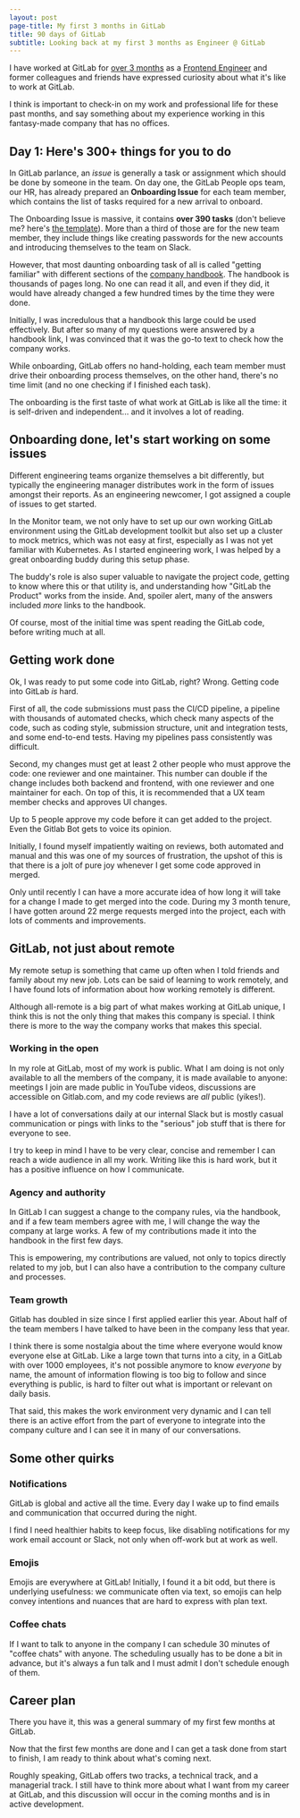 ```yaml
---
layout: post
page-title: My first 3 months in GitLab
title: 90 days of GitLab
subtitle: Looking back at my first 3 months as Engineer @ GitLab
---
```


I have worked at GitLab for [over 3 months](/2019-07-27-new-gitlabber/) as a [Frontend Engineer](/) and former colleagues and friends have expressed curiosity about what it's like to work at GitLab.

I think is important to check-in on my work and professional life for these past months, and say something about my experience working in this fantasy-made company that has no offices.

## Day 1: Here's 300+ things for you to do

In GitLab parlance, an *issue* is generally a task or assignment which should be done by someone in the team. On day one, the GitLab People ops team, our HR, has already prepared an **Onboarding Issue** for each team member, which contains the list of tasks required for a new arrival to onboard.

The Onboarding Issue is massive, it contains **over 390 tasks** (don't believe me? here's [the template](https://gitlab.com/gitlab-com/people-group/employment/blob/master/.gitlab/issue_templates/onboarding.md)). More than a third of those are for the new team member, they include things like creating passwords for the new accounts and introducing themselves to the team on Slack.

However, that most daunting onboarding task of all is called "getting familiar" with different sections of the [company handbook](https://about.gitlab.com/handbook/). The handbook is thousands of pages long. No one can read it all, and even if they did, it would have already changed a few hundred times by the time they were done.

Initially, I was incredulous that a handbook this large could be used effectively. But after so many of my questions were answered by a handbook link, I was convinced that it was the go-to text to check how the company works.

While onboarding, GitLab offers no hand-holding, each team member must drive their onboarding process themselves, on the other hand, there's no time limit (and no one checking if I finished each task).

The onboarding is the first taste of what work at GitLab is like all the time: it is self-driven and independent... and it involves a lot of reading.

## Onboarding done, let's start working on some issues

Different engineering teams organize themselves a bit differently, but typically the engineering manager distributes work in the form of issues amongst their reports. As an engineering newcomer, I got assigned a couple of issues to get started.

In the Monitor team, we not only have to set up our own working GitLab environment using the GitLab development toolkit but also set up a cluster to mock metrics, which was not easy at first, especially as I was not yet familiar with Kubernetes. As I started engineering work, I was helped by a great onboarding buddy during this setup phase.

The buddy's role is also super valuable to navigate the project code, getting to know where this or that utility is, and understanding how "GitLab the Product" works from the inside. And, spoiler alert, many of the answers included *more* links to the handbook.

Of course, most of the initial time was spent reading the GitLab code, before writing much at all.

## Getting work done

Ok, I was ready to put some code into GitLab, right? Wrong. Getting code into GitLab *is* hard.

First of all, the code submissions must pass the CI/CD pipeline, a pipeline with thousands of automated checks, which check many aspects of the code, such as coding style, submission structure, unit and integration tests, and some end-to-end tests. Having my pipelines pass consistently was difficult.

Second, my changes must get at least 2 other people who must approve the code: one reviewer and one maintainer. This number can double if the change includes both backend and frontend, with one reviewer and one maintainer for each. On top of this, it is recommended that a UX team member checks and approves UI changes.

Up to 5 people approve my code before it can get added to the project. Even the Gitlab Bot gets to voice its opinion.

Initially, I found myself impatiently waiting on reviews, both automated and manual and this was one of my sources of frustration, the upshot of this is that there is a jolt of pure joy whenever I get some code approved in merged. 

Only until recently I can have a more accurate idea of how long it will take for a change I made to get merged into the code. During my 3 month tenure, I have gotten around 22 merge requests merged into the project, each with lots of comments and improvements.

## GitLab, not just about remote

My remote setup is something that came up often when I told friends and family about my new job. Lots can be said of learning to work remotely, and I have found lots of information about how working remotely is different.

Although all-remote is a big part of what makes working at GitLab unique, I think this is not the only thing that makes this company is special. I think there is more to the way the company works that makes this special.

### Working in the open

In my role at GitLab, most of my work is public. What I am doing is not only available to all the members of the company, it is made available to anyone: meetings I join are made public in YouTube videos, discussions are accessible on Gitlab.com, and my code reviews are *all* public (yikes!).

I have a lot of conversations daily at our internal Slack but is mostly casual communication or pings with links to the "serious" job stuff that is there for everyone to see. 

I try to keep in mind I have to be very clear, concise and remember I can reach a wide audience in all my work. Writing like this is hard work, but it has a positive influence on how I communicate.

### Agency and authority

In GitLab I can suggest a change to the company rules, via the handbook, and if a few team members agree with me, I will change the way the company at large works. A few of my contributions made it into the handbook in the first few days.

This is empowering, my contributions are valued, not only to topics directly related to my job, but I can also have a contribution to the company culture and processes.

### Team growth

Gitlab has doubled in size since I first applied earlier this year. About half of the team members I have talked to have been in the company less that year.

I think there is some nostalgia about the time where everyone would know everyone else at GitLab. Like a large town that turns into a city, in a GitLab with over 1000 employees, it's not possible anymore to know *everyone* by name, the amount of information flowing is too big to follow and since everything is public, is hard to filter out what is important or relevant on daily basis.

That said, this makes the work environment very dynamic and I can tell there is an active effort from the part of everyone to integrate into the company culture and I can see it in many of our conversations.

## Some other quirks

### Notifications

GitLab is global and active all the time. Every day I wake up to find emails and communication that occurred during the night.

I find I need healthier habits to keep focus, like disabling notifications for my work email account or Slack, not only when off-work but at work as well.

### Emojis

Emojis are everywhere at GitLab! Initially, I found it a bit odd, but there is underlying usefulness: we communicate often via text, so emojis can help convey intentions and nuances that are hard to express with plan text.

### Coffee chats

If I want to talk to anyone in the company I can schedule 30 minutes of "coffee chats" with anyone. The scheduling usually has to be done a bit in advance, but it's always a fun talk and I must admit I don't schedule enough of them.

## Career plan

There you have it, this was a general summary of my first few months at GitLab.

Now that the first few months are done and I can get a task done from start to finish, I am ready to think about what's coming next.

Roughly speaking, GitLab offers two tracks, a technical track, and a managerial track. I still have to think more about what I want from my career at GitLab, and this discussion will occur in the coming months and is in active development.
